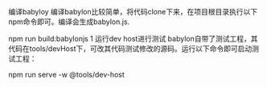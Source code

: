 编译babyloy
编译babylon比较简单，将代码clone下来，在项目根目录执行以下npm命令即可。编译会生成babylon.js.

npm run build:babylonjs
1
运行dev host进行测试
babylon自带了测试工程，其代码在tools/devHost下，可改其代码测试修改的源码。运行以下命令即可启动测试工程：

npm run serve -w @tools/dev-host